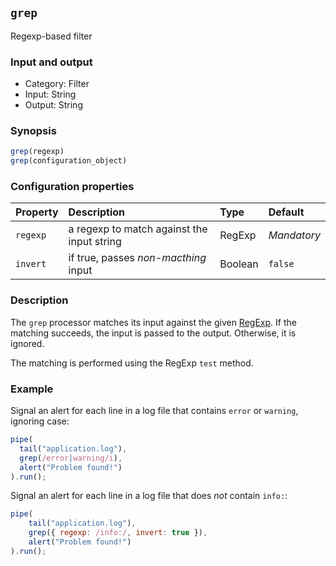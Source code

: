 ## `grep`

Regexp-based filter

### Input and output

* Category: Filter
* Input: String
* Output: String

### Synopsis

```js
grep(regexp)
grep(configuration_object)
```

### Configuration properties

| Property | Description | Type | Default |
| :--- | :--- | :--- | :--- |
| `regexp` | a regexp to match against the input string | RegExp | *Mandatory* | 
| `invert` | if true, passes *non-macthing* input | Boolean | `false` |

### Description

The `grep` processor matches its input against the given 
[RegExp](https://developer.mozilla.org/en-US/docs/Web/JavaScript/Reference/Global_Objects/RegExp). If the matching 
succeeds, the input is passed to the output. Otherwise, it is ignored.

The matching is performed using the RegExp `test` method.

### Example

Signal an alert for each line in a log file that contains `error` or `warning`, ignoring case:

```js
pipe(
  tail("application.log"), 
  grep(/error|warning/i), 
  alert("Problem found!")
).run();
```

Signal an alert for each line in a log file that does *not* contain `info:`:

```js
pipe(
	tail("application.log"), 
	grep({ regexp: /info:/, invert: true }), 
	alert("Problem found!")
).run();
```
